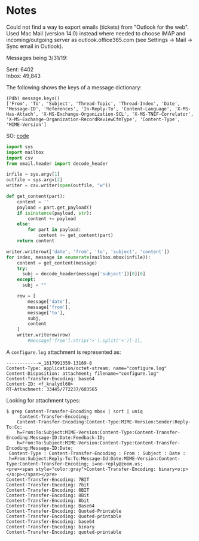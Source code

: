 # Notes

Could not find a way to export emails (tickets) from "Outlook for the web". Used Mac Mail (version 14.0) instead where needed to choose IMAP and incoming/outgoing server as outlook.office365.com (see Settings -> Mail -> Sync email in Outlook).

Messages being 3/31/19:

Sent: 6402  
Inbox: 49,843  

The following shows the keys of a message dictionary:

```
(Pdb) message.keys()
['From', 'To', 'Subject', 'Thread-Topic', 'Thread-Index', 'Date', 'Message-ID', 'References', 'In-Reply-To', 'Content-Language', 'X-MS-Has-Attach', 'X-MS-Exchange-Organization-SCL', 'X-MS-TNEF-Correlator', 'X-MS-Exchange-Organization-RecordReviewCfmType', 'Content-Type', 'MIME-Version']
```

SO: [code](https://stackoverflow.com/questions/33537476/mailbox-to-csv-using-python)

```python
import sys
import mailbox
import csv
from email.header import decode_header

infile = sys.argv[1]
outfile = sys.argv[2]
writer = csv.writer(open(outfile, "w"))

def get_content(part):
    content = ''
    payload = part.get_payload()
    if isinstance(payload, str):
        content += payload
    else:
        for part in payload:
            content += get_content(part)
    return content

writer.writerow(['date', 'from', 'to', 'subject', 'content'])
for index, message in enumerate(mailbox.mbox(infile)):
    content = get_content(message)
    try:
      subj = decode_header(message['subject'])[0][0]
    except:
      subj = ""

    row = [
        message['date'],
        message['from'],
        message['to'],
        subj,
        content
    ]
    writer.writerow(row)
        #message['from'].strip('>').split('<')[-1],
```

A `configure.log` attachment is represented as:

```
------------=_1617991359-13169-8
Content-Type: application/octet-stream; name="configure.log"
Content-Disposition: attachment; filename="configure.log"
Content-Transfer-Encoding: base64
Content-ID: <f_knalydl60>
RT-Attachment: 33445/772237/603565
```

Looking for attachment types:

```
$ grep Content-Transfer-Encoding mbox | sort | uniq
	 Content-Transfer-Encoding;
	Content-Transfer-Encoding:Content-Type:MIME-Version:Sender:Reply-To:Cc:
	h=From:To:Subject:MIME-Version:Content-Type:Content-Transfer-Encoding:Message-ID:Date:Feedback-ID;
	h=From:To:Subject:MIME-Version:Content-Type:Content-Transfer-Encoding:Message-ID:Date;
 Content-Type : Content-Transfer-Encoding : From : Subject : Date : 
 h=From:Subject:Reply-To:To:Message-Id:Date:MIME-Version:Content-Type:Content-Transfer-Encoding; i=no-reply@zoom.us;
<pre><span style="color:gray">Content-Transfer-Encoding: binary<o:p></o:p></span></pre>
Content-Transfer-Encoding: 7BIT
Content-Transfer-Encoding: 7bit
Content-Transfer-Encoding: 8BIT
Content-Transfer-Encoding: 8Bit
Content-Transfer-Encoding: 8bit
Content-Transfer-Encoding: Base64
Content-Transfer-Encoding: Quoted-Printable
Content-Transfer-Encoding: Quoted-printable
Content-Transfer-Encoding: base64
Content-Transfer-Encoding: binary
Content-Transfer-Encoding: quoted-printable
```
